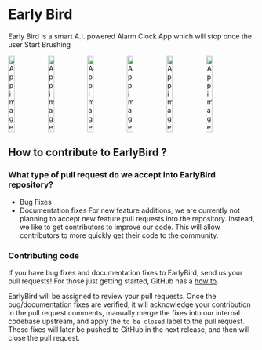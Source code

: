 # Early Bird
Early Bird is a smart A.I. powered Alarm Clock App which will stop once the user Start Brushing


<div style="display:flex;">
<img alt="App image" src="https://raw.githubusercontent.com/kunal-mahatha/early-bird-app/main/EarlyBird-snaps/1.png" width="16%">
<img alt="App image" src="https://raw.githubusercontent.com/kunal-mahatha/early-bird-app/main/EarlyBird-snaps/2.png" width="16%">
<img alt="App image" src="https://raw.githubusercontent.com/kunal-mahatha/early-bird-app/main/EarlyBird-snaps/3.png" width="16%">
<img alt="App image" src="https://raw.githubusercontent.com/kunal-mahatha/early-bird-app/main/EarlyBird-snaps/4.png" width="16%">
<img alt="App image" src="https://raw.githubusercontent.com/kunal-mahatha/early-bird-app/main/EarlyBird-snaps/5.png" width="16%">
<img alt="App image" src="https://raw.githubusercontent.com/kunal-mahatha/early-bird-app/main/EarlyBird-snaps/6.png" width="16%">
</div>


## How to contribute to EarlyBird ?
### What type of pull request do we accept into EarlyBird repository?
* Bug Fixes
* Documentation fixes
For new feature additions, we are currently not planning to accept new feature pull requests into the repository. Instead, we like to get contributors to improve our code. This will allow contributors to more quickly get their code to the community.

### Contributing code
If you have bug fixes and documentation fixes to EarlyBird, send us your pull requests! For those
just getting started, GitHub has a [how to](https://help.github.com/articles/using-pull-requests/).

EarlyBird will be assigned to review your pull requests. Once the bug/documentation fixes are verified, it will acknowledge your contribution in the pull request comments, manually merge the fixes into our internal codebase upstream, and apply the `to be closed` label to the pull request. These fixes will later be pushed to GitHub in the next release, and then will close the pull request.
